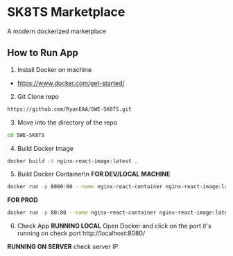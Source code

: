# SK8TS Marketplace
A modern dockerized marketplace

## How to Run App
1. Install Docker on machine
- https://www.docker.com/get-started/

2. Git Clone repo
```bash
https://github.com/RyanEAA/SWE-SK8TS.git
```

3. Move into the directory of the repo
```bash
cd SWE-SK8TS
```

4. Build Docker Image
```bash
docker build -t nginx-react-image:latest .
```

5.  Build Docker Container\n
**FOR DEV/LOCAL MACHINE** 
```bash
docker run -p 8080:80 --name nginx-react-container nginx-react-image:latest
```

**FOR PROD**
```bash
docker run -p 80:80 --name nginx-react-container nginx-react-image:latest
```

6. Check App
**RUNNING LOCAL**
Open Docker and click on the port it's running on
check port http://localhost:8080/

**RUNNING ON SERVER**
check server IP